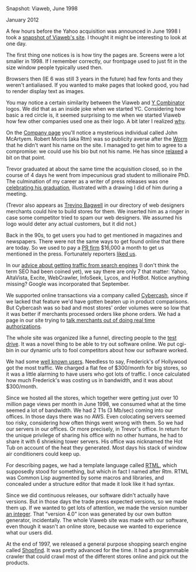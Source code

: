 Snapshot: Viaweb, June 1998

January 2012  
  
A few hours before the Yahoo acquisition was announced in June 1998
I took a [snapshot of Viaweb's
site](http://ycombinator.com/viaweb). I thought it might be interesting to look at one day.  
  
The first thing one notices is is how tiny the pages are. Screens
were a lot smaller in 1998. If I remember correctly, our frontpage
used to just fit in the size window people typically used then.  
  
Browsers then (IE 6 was still 3 years in the future) had few fonts
and they weren't antialiased. If you wanted to make pages that
looked good, you had to render display text as images.  
  
You may notice a certain similarity between the Viaweb and [Y Combinator](http://ycombinator.com) logos. We did that
as an inside joke when we started YC. Considering how basic a red
circle is, it seemed surprising to me when we started Viaweb how
few other companies used one as their logo. A bit later I realized
[why](zero.html).  
  
On the [Company
page](http://www.ycombinator.com/viaweb/com.html) you'll notice a mysterious individual called John McArtyem.
Robert Morris (aka Rtm) was so publicity averse after the 
[Worm](http://en.wikipedia.org/wiki/Morris_worm) that he
didn't want his name on the site. I managed to get him to agree
to a compromise: we could use his bio but not his name. He has
since [relaxed](http://ycombinator.com/people.html) a bit
on that point.  
  
Trevor graduated at about the same time the acquisition closed, so in the
course of 4 days he went from impecunious grad student to millionaire
PhD. The culmination of my career as a writer of press releases
was one [celebrating
his graduation](http://ycombinator.com/viaweb/trevor.html), illustrated with a drawing I did of him during
a meeting.  
  
(Trevor also appears as [Trevino
Bagwell](http://ycombinator.com/viaweb/tlbwebdesign.html) in our directory of web designers merchants could hire
to build stores for them. We inserted him as a ringer in case some
competitor tried to spam our web designers. We assumed his logo
would deter any actual customers, but it did not.)  
  
Back in the 90s, to get users you had to get mentioned in magazines
and newspapers. There were not the same ways to get found online
that there are today. So we used to pay a [PR
firm](submarine.html) $16,000 a month to get us mentioned in the press. Fortunately
reporters [liked
us](http://ycombinator.com/viaweb/presquot.html).  
  
In our [advice about
getting traffic from search engines](http://ycombinator.com/viaweb/se.html) (I don't think the term SEO
had been coined yet), we say there are only 7 that matter: Yahoo,
AltaVista, Excite, WebCrawler, InfoSeek, Lycos, and HotBot. Notice
anything missing? Google was incorporated that September.  
  
We supported online transactions via a company called 
[Cybercash](http://en.wikipedia.org/wiki/CyberCash,_Inc.),
since if we lacked that feature we'd have gotten beaten up in product
comparisons. But Cybercash was so bad and most stores' order volumes
were so low that it was better if merchants processed orders like phone orders. We had a page in our site trying to [talk merchants
out of doing real time authorizations](http://www.ycombinator.com/viaweb/cybercash.html).  
  
The whole site was organized like a funnel, directing people to the
[test drive](http://ycombinator.com/viaweb/tesdriv.html).
It was a novel thing to be able to try out software online. We put
cgi-bin in our dynamic urls to fool competitors about how our
software worked.  
  
We had some [well
known users](http://ycombinator.com/viaweb/us.html). Needless to say, Frederick's of Hollywood got the
most traffic. We charged a flat fee of $300/month for big stores,
so it was a little alarming to have users who got lots of traffic.
I once calculated how much Frederick's was costing us in bandwidth,
and it was about $300/month.  
  
Since we hosted all the stores, which together were getting just
over 10 million page views per month in June 1998, we consumed what
at the time seemed a lot of bandwidth. We had 2 T1s (3 Mb/sec)
coming into our offices. In those days there was no AWS. Even
colocating servers seemed too risky, considering how often things
went wrong with them. So we had our servers in our offices. Or
more precisely, in Trevor's office. In return for the unique
privilege of sharing his office with no other humans, he had to
share it with 6 shrieking tower servers. His office was nicknamed
the Hot Tub on account of the heat they generated. Most days his
stack of window air conditioners could keep up.  
  
For describing pages, we had a template language called [RTML](http://ycombinator.com/viaweb/rtml.html), which
supposedly stood for something, but which in fact I named after
Rtm. RTML was Common Lisp augmented by some macros and libraries,
and concealed under a structure editor that made it look like it
had syntax.  
  
Since we did continuous releases, our software didn't actually have
versions. But in those days the trade press expected versions, so
we made them up. If we wanted to get lots of attention, we made
the version number [an
integer](http://www.ycombinator.com/viaweb/rel4.html). That "version 4.0" icon was generated by our own
button generator, incidentally. The whole Viaweb site was made
with our software, even though it wasn't an online store, because
we wanted to experience what our users did.  
  
At the end of 1997, we released a general purpose shopping search
engine called [Shopfind](http://ycombinator.com/viaweb/shoprel.html). It
was pretty advanced for the time. It had a programmable crawler
that could crawl most of the different stores online and pick out
the products.  
  
